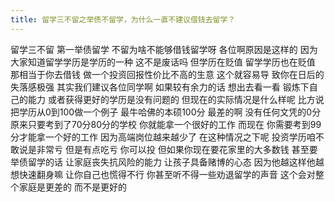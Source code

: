 ```yaml
---
title: 留学三不留之举债不留学，为什么一直不建议借钱去留学？
---
```

留学三不留
第一举债留学
不留为啥不能够借钱留学呀
各位啊原因是这样的
因为大家知道留学学历是学历的一种
这不是废话吗
但学历在贬值
留学学历也在贬值
那相当于你去借钱
做一个投资回报性价比不高的生意
这个就容易导
致你在日后的失落感极强
其实我们建议各位同学啊
如果较有余力的话
想出去看一看
锻炼下自己的能力
或者获得更好的学历是没有问题的
但现在的实际情况是什么样呢
比方说把学历从0到100做一个例子
最牛哈佛的本硕100分
最差的啊
没有任何文凭的0分
原来只要考到了70分80分的学校
你就能拿一个很好的工作
而现在
你需要考到99分才能拿一个好的工作
因为高端岗位越来越少了
在这种情况之下呢
投资学历咱不敢说是非常亏
但是有点吃亏
你可以投
但如果你现在要花家里的大多数钱
甚至要举债留学的话
让家庭丧失抗风险的能力
让孩子具备赌博的心态
因为他越这样他越想快速翻身嘛
让你自己也慌得不行
你甚至听不得一些劝退留学的声音
这个会对整个家庭是更差的
而不是更好的

